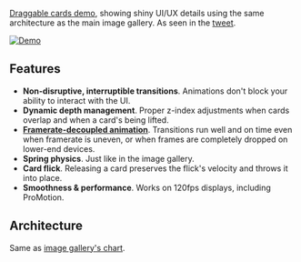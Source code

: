 [Draggable cards demo](https://chenglou.me/demo_drag/), showing shiny UI/UX details using the same architecture as the main image gallery. As seen in the [tweet](https://twitter.com/_chenglou/status/1609862082882863104).

[![Demo](https://user-images.githubusercontent.com/1909539/210219177-6b9147d6-1bac-4579-a109-6281c685cec8.jpg)](https://youtu.be/iycK9nq1jf0)

## Features
- **Non-disruptive, interruptible transitions**. Animations don't block your ability to interact with the UI.
- **Dynamic depth management**. Proper z-index adjustments when cards overlap and when a card's being lifted.
- **[Framerate-decoupled animation](https://www.kirupa.com/animations/fixing_frame_rate_for_consistent_animations.htm)**. Transitions run well and on time even when framerate is uneven, or when frames are completely dropped on lower-end devices.
- **Spring physics**. Just like in the image gallery.
- **Card flick**. Releasing a card preserves the flick's velocity and throws it into place.
- **Smoothness & performance**. Works on 120fps displays, including ProMotion.

## Architecture

Same as [image gallery's chart](https://github.com/chenglou/chenglou.github.io/tree/b168386a23ccdffd2ff21c71d2a9e0871471c836#architecture).
